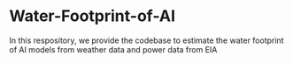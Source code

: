 # Water-Footprint-of-AI
In this respository, we provide the codebase to estimate the water footprint of AI models from weather data and power data from EIA
